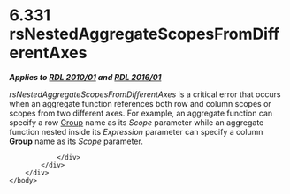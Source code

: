 <html dir="LTR" xmlns:mshelp="http://msdn.microsoft.com/mshelp" xmlns:ddue="http://ddue.schemas.microsoft.com/authoring/2003/5" xmlns:xlink="http://www.w3.org/1999/xlink" xmlns:tool="http://www.microsoft.com/tooltip">
    <head>
        <meta http-equiv="Content-Type" content="text/html; CHARSET=utf-8"></meta>
        <meta name="save" content="history"></meta>
        <title>6.331 rsNestedAggregateScopesFromDifferentAxes</title>
        <xml>
            <mshelp:toctitle title="6.331 rsNestedAggregateScopesFromDifferentAxes"></mshelp:toctitle>
            <mshelp:rltitle title="[MS-RDL]: rsNestedAggregateScopesFromDifferentAxes"></mshelp:rltitle>
            <mshelp:keyword index="A" term="049a7390-8a3a-4248-8eca-1feddcc102cf"></mshelp:keyword>
            <mshelp:attr name="DCSext.ContentType" value="open specification"></mshelp:attr>
            <mshelp:attr name="AssetID" value="049a7390-8a3a-4248-8eca-1feddcc102cf"></mshelp:attr>
            <mshelp:attr name="TopicType" value="kbRef"></mshelp:attr>
            <mshelp:attr name="DCSext.Title" value="[MS-RDL]: rsNestedAggregateScopesFromDifferentAxes" />
        </xml>
    </head>
    <body>
        <div id="header">
            <h1 class="heading">6.331 rsNestedAggregateScopesFromDifferentAxes</h1>
        </div>
        <div id="mainSection">
            <div id="mainBody">
                <div id="allHistory" class="saveHistory"></div>
                <div id="sectionSection0" class="section" name="collapseableSection">
                    

<p><b><i>Applies to </i></b><a href="3428e690-a348-4ec7-8a6a-8efb42d2cdee.htm"><b><i>RDL 2010/01</i></b></a><b><i>
and </i></b><a href="52ce3983-2bfc-4e72-9359-42aaf5fe4509.htm"><b><i>RDL 2016/01</i></b></a></p>

<p><i>rsNestedAggregateScopesFromDifferentAxes</i> is a
critical error that occurs when an aggregate function references both row and
column scopes or scopes from two different axes. For example, an aggregate
function can specify a row <a href="dbfff811-1be7-4e8b-a5d2-6cc522317fbe.htm">Group</a>
name as its <i>Scope</i> parameter while an aggregate function nested inside
its <i>Expression</i> parameter can specify a column <b>Group</b> name as its <i>Scope</i>
parameter.</p>


                </div>
            </div>
        </div>
    </body>
</html>